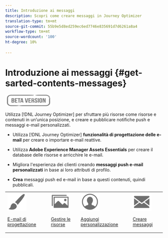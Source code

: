 ```yaml
---
title: Introduzione ai messaggi
description: Scopri come creare messaggi in Journey Optimizer
translation-type: tm+mt
source-git-commit: 55b9e5d8ed259ec6ed7746e835691d7d6261a8a4
workflow-type: tm+mt
source-wordcount: '100'
ht-degree: 10%

---
```


# Introduzione ai messaggi {#get-sarted-contents-messages}

![](assets/do-not-localize/badge.png)

Utilizza [!DNL Journey Optimizer] per sfruttare più risorse come risorse e contenuti in un’unica posizione, e creare e pubblicare notifiche push e messaggi e-mail personalizzati.

* Utilizza [!DNL Journey Optimizer] **funzionalità di progettazione delle e-mail** per creare o importare e-mail reattive.

* Utilizza **Adobe Experience Manager Assets Essentials** per creare il database delle risorse e arricchire le e-mail.

* Migliora l&#39;esperienza dei clienti creando **messaggi push e-mail personalizzati** in base ai loro attributi di profilo.

* **Crea** messaggi push ed e-mail in base a questi contenuti, quindi pubblicali.

<table>
<tr>
<td><img src="assets/do-not-localize/icon_design.svg" width="60px"><p><a href="design-emails.md">E-mail di progettazione</a></p></td>
<td><img src="assets/do-not-localize/icon_assets.svg" width="60px"><p><a href="assets-essentials.md">Gestire le risorse</a></p></td>
<td><img src="assets/do-not-localize/icon_personalization.svg" width="60px"><p><a href="personalization/personalize.md">Aggiungi personalizzazione</a></p></td>
<td><img src="assets/do-not-localize/icon_messages.svg" width="60px"><p><a href="create-message.md">Creare messaggi</a></p></td></tr>
</table>
